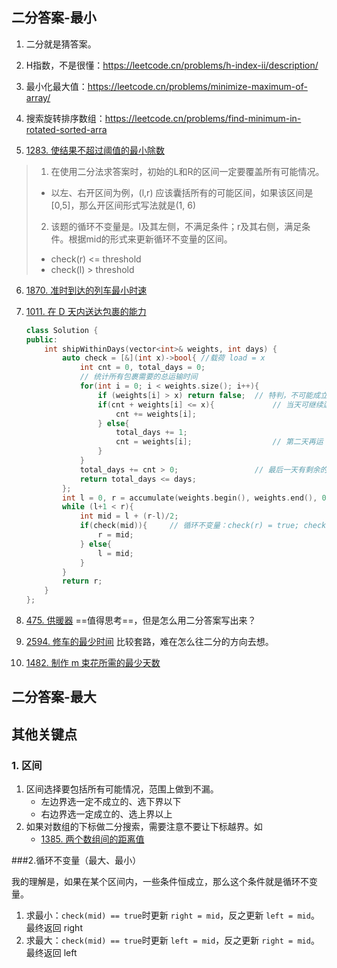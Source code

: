 ## 二分答案-最小

1. 二分就是猜答案。

2. H指数，不是很懂：https://leetcode.cn/problems/h-index-ii/description/

3. 最小化最大值：https://leetcode.cn/problems/minimize-maximum-of-array/

4. 搜索旋转排序数组：https://leetcode.cn/problems/find-minimum-in-rotated-sorted-arra

5.  [1283. 使结果不超过阈值的最小除数](https://leetcode.cn/problems/find-the-smallest-divisor-given-a-threshold/) 

   > 1. 在使用二分法求答案时，初始的L和R的区间一定要覆盖所有可能情况。
   > *  以左、右开区间为例，(l,r) 应该囊括所有的可能区间，如果该区间是 [0,5]，那么开区间形式写法就是(1, 6)
   > 2. 该题的循环不变量是。l及其左侧，不满足条件；r及其右侧，满足条件。根据mid的形式来更新循环不变量的区间。
   > * check(r) <= threshold
   > * check(l) > threshold

6. [1870. 准时到达的列车最小时速](https://leetcode.cn/problems/minimum-speed-to-arrive-on-time/) 

7. [1011. 在 D 天内送达包裹的能力](https://leetcode.cn/problems/capacity-to-ship-packages-within-d-days/) 

   ```C++
   class Solution {
   public:
       int shipWithinDays(vector<int>& weights, int days) {
           auto check = [&](int x)->bool{ //载荷 load = x
               int cnt = 0, total_days = 0;
               // 统计所有包裹需要的总运输时间
               for(int i = 0; i < weights.size(); i++){
                   if (weights[i] > x) return false;  // 特判，不可能成立的情况
                   if(cnt + weights[i] <= x){             // 当天可继续运输
                       cnt += weights[i];
                   } else{
                       total_days += 1;
                       cnt = weights[i];                  // 第二天再运
                   }
               }
               total_days += cnt > 0;                 // 最后一天有剩余的，单独运输
               return total_days <= days;
           };
           int l = 0, r = accumulate(weights.begin(), weights.end(), 0) + 1;
           while (l+1 < r){
               int mid = l + (r-l)/2;
               if(check(mid)){     // 循环不变量：check(r) = true; check(l) = false
                   r = mid;
               } else{
                   l = mid;
               }
           }
           return r;
       }
   };
   ```

8. [475. 供暖器](https://leetcode.cn/problems/heaters/)  ==值得思考==，但是怎么用二分答案写出来？

9. [2594. 修车的最少时间](https://leetcode.cn/problems/minimum-time-to-repair-cars/)   比较套路，难在怎么往二分的方向去想。

10. [1482. 制作 m 束花所需的最少天数](https://leetcode.cn/problems/minimum-number-of-days-to-make-m-bouquets/) 





## 二分答案-最大









## 其他关键点

### 1. 区间

1. 区间选择要包括所有可能情况，范围上做到不漏。
   - 左边界选一定不成立的、选下界以下
   - 右边界选一定成立的、选上界以上
2. 如果对数组的下标做二分搜索，需要注意不要让下标越界。如
   - [1385. 两个数组间的距离值](https://leetcode.cn/problems/find-the-distance-value-between-two-arrays/)

###2.循环不变量（最大、最小）

我的理解是，如果在某个区间内，一些条件恒成立，那么这个条件就是循环不变量。

1. 求最小：`check(mid) == true`时更新  `right = mid`，反之更新 `left = mid`。最终返回 right
2. 求最大：`check(mid) == true`时更新  `left = mid`，反之更新 `right = mid`。最终返回  left